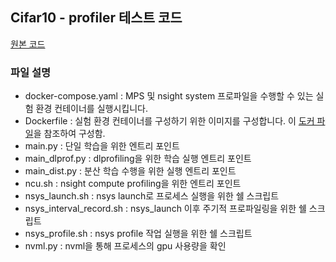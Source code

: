 ## Cifar10 - profiler 테스트 코드 
[원본 코드](https://github.com/kuangliu/pytorch-cifar)

### 파일 설명
- docker-compose.yaml : MPS 및 nsight system 프로파일을 수행할 수 있는 실험 환경 컨테이너를 실행시킵니다. 
- Dockerfile : 실험 환경 컨테이너를 구성하기 위한 이미지를 구성합니다. 이 [도커 파일](https://github.com/ten1010-io/text-generation/blob/main/training/Dockerfile)을 참조하여 구성함.
- main.py : 단일 학습을 위한 엔트리 포인트
- main_dlprof.py : dlprofiling을 위한 학습 실행 엔트리 포인트
- main_dist.py : 분산 학습 수행을 위한 실행 엔트리 포인트 
- ncu.sh : nsight compute profiling을 위한 엔트리 포인트 
- nsys_launch.sh : nsys launch로 프로세스 실행을 위한 쉘 스크립트 
- nsys_interval_record.sh : nsys_launch 이후 주기적 프로파일링을 위한 쉘 스크립트 
- nsys_profile.sh : nsys profile 작업 실행을 위한 쉘 스크립트
- nvml.py : nvml을 통해 프로세스의 gpu 사용량을 확인
